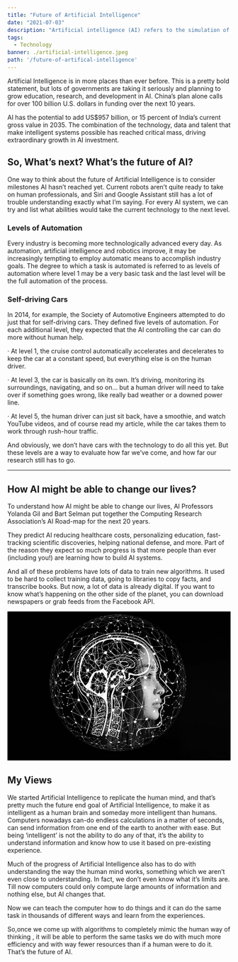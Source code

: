 ```yaml
---
title: "Future of Artificial Intelligence"
date: "2021-07-03"
description: "Artificial intelligence (AI) refers to the simulation of human intelligence in machines that are programmed to think like humans and mimic their actions. Let's find out where it is headed to and what is it's end goal."
tags:
  - Technology
banner: ./artificial-intelligence.jpeg
path: '/future-of-artifical-intelligence'
---
```


Artificial Intelligence is in more places than ever before. This is a pretty bold statement, but lots of governments are taking it seriously and planning to grow education, research, and development in AI. China’s plan alone calls for over 100 billion U.S. dollars in funding over the next 10 years.

AI has the potential to add US$957 billion, or 15 percent of India’s current gross value in 2035. The combination of the technology, data and talent that make intelligent systems possible has reached critical mass, driving extraordinary growth in AI investment.


## So, What’s next? What’s the future of AI?

One way to think about the future of Artificial Intelligence is to consider milestones AI hasn’t reached yet.
Current robots aren’t quite ready to take on human professionals, and Siri and Google Assistant still has a lot of trouble understanding exactly what I’m saying. For every AI system, we can try and list what abilities would take the current technology to the next level.


### Levels of Automation

Every industry is becoming more technologically advanced every day. As automation, artificial intelligence and robotics improve, it may be increasingly tempting to employ automatic means to accomplish industry goals. The degree to which a task is automated is referred to as levels of automation where level 1 may be a very basic task and the last level will be the full automation of the process.

### Self-driving Cars

In 2014, for example, the Society of Automotive Engineers attempted to do just that for self-driving cars. They defined five levels of automation. For each additional level, they expected that the AI controlling the car can do more without human help.

· At level 1, the cruise control automatically accelerates and decelerates to keep the car at a constant speed, but everything else is on the human driver.

· At level 3, the car is basically on its own. It’s driving, monitoring its surroundings, navigating, and so on… but a human driver will need to take over if something goes wrong, like really bad weather or a downed power line.

· At level 5, the human driver can just sit back, have a smoothie, and watch YouTube videos, and of course read my article, while the car takes them to work through rush-hour traffic.

And obviously, we don’t have cars with the technology to do all this yet. But these levels are a way to evaluate how far we’ve come, and how far our research still has to go.

---

## How AI might be able to change our lives?

To understand how AI might be able to change our lives, AI Professors Yolanda Gil and Bart Selman put together the Computing Research Association’s AI Road-map for the next 20 years.

They predict AI reducing healthcare costs, personalizing education, fast-tracking scientific discoveries, helping national defense, and more. Part of the reason they expect so much progress is that more people than ever (including you!) are learning how to build AI systems.

And all of these problems have lots of data to train new algorithms. It used to be hard to collect training data, going to libraries to copy facts, and transcribe books. But now, a lot of data is already digital. If you want to know what’s happening on the other side of the planet, you can download newspapers or grab feeds from the Facebook API.

![Artificial Intelligence](./artificial-intelligence.jpeg) 

## My Views

We started Artificial Intelligence to replicate the human mind, and that’s pretty much the future end goal of Artificial Intelligence, to make it as intelligent as a human brain and someday more intelligent than humans. Computers nowadays can-do endless calculations in a matter of seconds, can send information from one end of the earth to another with ease. But being ‘intelligent’ is not the ability to do any of that, it’s the ability to understand information and know how to use it based on pre-existing experience.

Much of the progress of Artificial Intelligence also has to do with understanding the way the human mind works, something which we aren’t even close to understanding. In fact, we don’t even know what it’s limits are. Till now computers could only compute large amounts of information and nothing else, but AI changes that.

Now we can teach the computer how to do things and it can do the same task in thousands of different ways and learn from the experiences.

So,once we come up with algorithms to completely mimic the human way of thinking , it will be able to perform the same tasks we do with much more efficiency and with way fewer resources than if a human were to do it. That’s the future of AI.